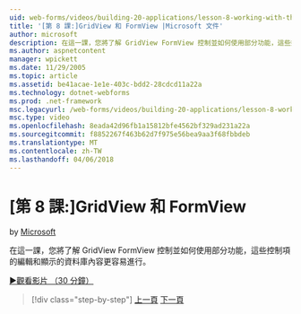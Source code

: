 ```yaml
---
uid: web-forms/videos/building-20-applications/lesson-8-working-with-the-gridview-and-formview
title: '[第 8 課:]GridView 和 FormView |Microsoft 文件'
author: microsoft
description: 在這一課，您將了解 GridView FormView 控制並如何使用部分功能，這些控制項的編輯和顯示...
ms.author: aspnetcontent
manager: wpickett
ms.date: 11/29/2005
ms.topic: article
ms.assetid: be41acae-1e1e-403c-bdd2-28cdcd11a22a
ms.technology: dotnet-webforms
ms.prod: .net-framework
msc.legacyurl: /web-forms/videos/building-20-applications/lesson-8-working-with-the-gridview-and-formview
msc.type: video
ms.openlocfilehash: 8eada42d96fb1a15812bfe4562bf329ad231a22a
ms.sourcegitcommit: f8852267f463b62d7f975e56bea9aa3f68fbbdeb
ms.translationtype: MT
ms.contentlocale: zh-TW
ms.lasthandoff: 04/06/2018
---
```

<a name="lesson-8-working-with-the-gridview-and-formview"></a>[第 8 課:]GridView 和 FormView
====================
by [Microsoft](https://github.com/microsoft)

在這一課，您將了解 GridView FormView 控制並如何使用部分功能，這些控制項的編輯和顯示的資料庫內容更容易進行。

[&#9654;觀看影片 （30 分鐘）](https://channel9.msdn.com/Blogs/ASP-NET-Site-Videos/lesson-8-working-with-the-gridview-and-formview)

> [!div class="step-by-step"]
> [上一頁](lesson-7-databinding-to-user-interface-controls.md)
> [下一頁](watch-aspnet-development-in-action.md)
